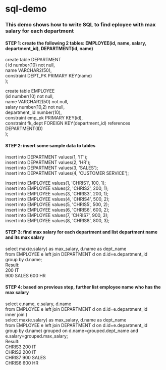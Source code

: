 # sql-demo
### This demo shows how to write SQL to find eployee with max salary for each department
#### STEP 1: create the following 2 tables: EMPLOYEE(id, name, salary, department_id), DEPARTMENT(id, name)
create table DEPARTMENT  
( id number(10) not null,  
name VARCHAR2(50),  
constraint DEPT_PK PRIMARY KEY(name)  
);  
  
create table EMPLOYEE  
(id number(10) not null,  
name VARCHAR2(50) not null,  
salary number(10,2) not null,  
department_id number(10),  
constraint emp_pk PRIMARY KEY(id),  
constraint fk_dept FOREIGN KEY(department_id) references DEPARTMENT(ID)  
);  
#### STEP 2: insert some sample data to tables
insert into DEPARTMENT values(1, 'IT');  
insert into DEPARTMENT values(2, 'HR');  
insert into DEPARTMENT values(3, 'SALES');  
insert into DEPARTMENT values(4, 'CUSTOMER SERVICE');  
  
insert into EMPLOYEE values(1, 'CHRIS1', 100, 1);  
insert into EMPLOYEE values(2, 'CHRIS2', 200, 1);  
insert into EMPLOYEE values(3, 'CHRIS3', 200, 1);  
insert into EMPLOYEE values(4, 'CHRIS4', 500, 2);  
insert into EMPLOYEE values(5, 'CHRIS5', 500, 2);  
insert into EMPLOYEE values(6, 'CHRIS6', 600, 2);  
insert into EMPLOYEE values(7, 'CHRIS7', 900, 3);  
insert into EMPLOYEE values(8, 'CHRIS8', 800, 3);  
#### STEP 3: find max salary for each department and list department name and its max salary
  select max(e.salary) as max_salary, d.name as dept_name  
    from EMPLOYEE e left join DEPARTMENT d on d.id=e.department_id  
    group by d.name;  
Result:  
    200 IT  
    900 SALES
    600 HR
#### STEP 4: based on previous step, further list employee name who has the max salary
select e.name, e.salary, d.name  
    from EMPLOYEE e left join DEPARTMENT d on d.id=e.department_id  
    inner join (  
      select max(e.salary) as max_salary, d.name as dept_name  
        from EMPLOYEE e left join DEPARTMENT d on d.id=e.department_id  
        group by d.name) grouped on d.name=grouped.dept_name and e.salary=grouped.max_salary;  
    Result:  
    CHRIS3 200 IT  
    CHRIS2 200 IT  
    CHRIS7 900 SALES  
    CHRIS6 600 HR  
